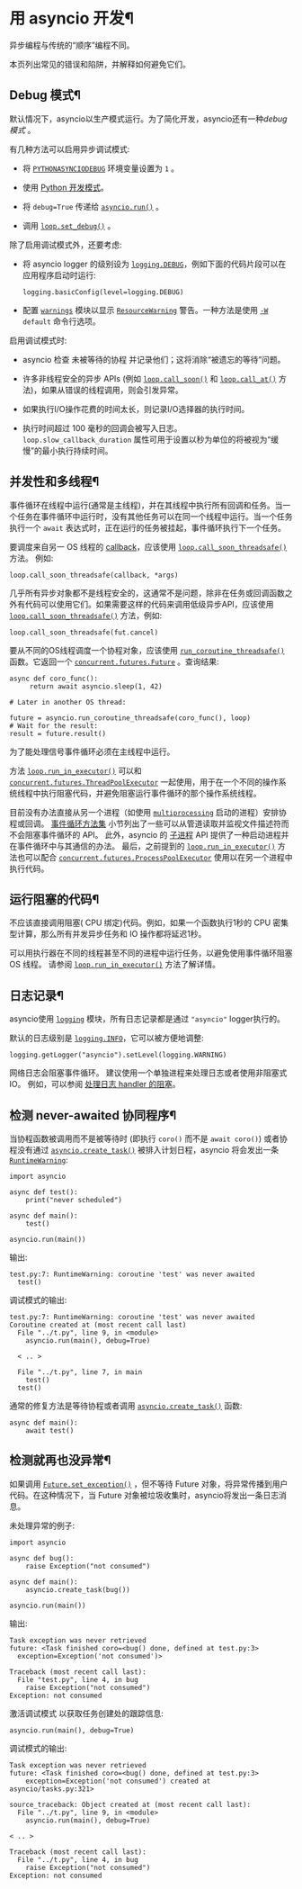 # 用 asyncio 开发¶

异步编程与传统的“顺序”编程不同。

本页列出常见的错误和陷阱，并解释如何避免它们。

## Debug 模式¶

默认情况下，asyncio以生产模式运行。为了简化开发，asyncio还有一种*debug 模式* 。

有几种方法可以启用异步调试模式:

  * 将 [`PYTHONASYNCIODEBUG`](cmdline.md#envvar-PYTHONASYNCIODEBUG) 环境变量设置为 `1` 。

  * 使用 [Python 开发模式](devmode.md#devmode)。

  * 将 `debug=True` 传递给 [`asyncio.run()`](asyncio-runner.md#asyncio.run "asyncio.run") 。

  * 调用 [`loop.set_debug()`](asyncio-eventloop.md#asyncio.loop.set_debug "asyncio.loop.set_debug") 。

除了启用调试模式外，还要考虑:

  * 将 asyncio logger 的级别设为 [`logging.DEBUG`](3.标准库/logging.md#logging.DEBUG "logging.DEBUG")，例如下面的代码片段可以在应用程序启动时运行:
    
        logging.basicConfig(level=logging.DEBUG)
    

  * 配置 [`warnings`](warnings.md#module-warnings "warnings: Issue warning messages and control their disposition.") 模块以显示 [`ResourceWarning`](3.标准库/exceptions.md#ResourceWarning "ResourceWarning") 警告。一种方法是使用 [`-W`](cmdline.md#cmdoption-W) `default` 命令行选项。

启用调试模式时:

  * asyncio 检查 未被等待的协程 并记录他们；这将消除“被遗忘的等待”问题。

  * 许多非线程安全的异步 APIs (例如 [`loop.call_soon()`](asyncio-eventloop.md#asyncio.loop.call_soon "asyncio.loop.call_soon") 和 [`loop.call_at()`](asyncio-eventloop.md#asyncio.loop.call_at "asyncio.loop.call_at") 方法)，如果从错误的线程调用，则会引发异常。

  * 如果执行I/O操作花费的时间太长，则记录I/O选择器的执行时间。

  * 执行时间超过 100 毫秒的回调会被写入日志。 `loop.slow_callback_duration` 属性可用于设置以秒为单位的将被视为“缓慢”的最小执行持续时间。

## 并发性和多线程¶

事件循环在线程中运行(通常是主线程)，并在其线程中执行所有回调和任务。当一个任务在事件循环中运行时，没有其他任务可以在同一个线程中运行。当一个任务执行一个 `await` 表达式时，正在运行的任务被挂起，事件循环执行下一个任务。

要调度来自另一 OS 线程的 [callback](../glossary.md#term-callback)，应该使用 [`loop.call_soon_threadsafe()`](asyncio-eventloop.md#asyncio.loop.call_soon_threadsafe "asyncio.loop.call_soon_threadsafe") 方法。 例如:

    
    
~~~
loop.call_soon_threadsafe(callback, *args)
~~~

几乎所有异步对象都不是线程安全的，这通常不是问题，除非在任务或回调函数之外有代码可以使用它们。如果需要这样的代码来调用低级异步API，应该使用 [`loop.call_soon_threadsafe()`](asyncio-eventloop.md#asyncio.loop.call_soon_threadsafe "asyncio.loop.call_soon_threadsafe") 方法，例如:

    
    
~~~
loop.call_soon_threadsafe(fut.cancel)
~~~

要从不同的OS线程调度一个协程对象，应该使用 [`run_coroutine_threadsafe()`](asyncio-task.md#asyncio.run_coroutine_threadsafe "asyncio.run_coroutine_threadsafe") 函数。它返回一个 [`concurrent.futures.Future`](concurrent.futures.md#concurrent.futures.Future "concurrent.futures.Future") 。查询结果:

    
    
~~~
async def coro_func():
     return await asyncio.sleep(1, 42)

# Later in another OS thread:

future = asyncio.run_coroutine_threadsafe(coro_func(), loop)
# Wait for the result:
result = future.result()
~~~

为了能处理信号事件循环必须在主线程中运行。

方法 [`loop.run_in_executor()`](asyncio-eventloop.md#asyncio.loop.run_in_executor "asyncio.loop.run_in_executor") 可以和 [`concurrent.futures.ThreadPoolExecutor`](concurrent.futures.md#concurrent.futures.ThreadPoolExecutor "concurrent.futures.ThreadPoolExecutor") 一起使用，用于在一个不同的操作系统线程中执行阻塞代码，并避免阻塞运行事件循环的那个操作系统线程。

目前没有办法直接从另一个进程（如使用 [`multiprocessing`](multiprocessing.md#module-multiprocessing "multiprocessing: Process-based parallelism.") 启动的进程）安排协程或回调。 [事件循环方法集](asyncio-eventloop.md#asyncio-event-loop-methods) 小节列出了一些可以从管道读取并监视文件描述符而不会阻塞事件循环的 API。 此外，asyncio 的 [子进程](asyncio-subprocess.md#asyncio-subprocess) API 提供了一种启动进程并在事件循环中与其通信的办法。 最后，之前提到的 [`loop.run_in_executor()`](asyncio-eventloop.md#asyncio.loop.run_in_executor "asyncio.loop.run_in_executor") 方法也可以配合 [`concurrent.futures.ProcessPoolExecutor`](concurrent.futures.md#concurrent.futures.ProcessPoolExecutor "concurrent.futures.ProcessPoolExecutor") 使用以在另一个进程中执行代码。

## 运行阻塞的代码¶

不应该直接调用阻塞( CPU 绑定)代码。例如，如果一个函数执行1秒的 CPU 密集型计算，那么所有并发异步任务和 IO 操作都将延迟1秒。

可以用执行器在不同的线程甚至不同的进程中运行任务，以避免使用事件循环阻塞 OS 线程。 请参阅 [`loop.run_in_executor()`](asyncio-eventloop.md#asyncio.loop.run_in_executor "asyncio.loop.run_in_executor") 方法了解详情。

## 日志记录¶

asyncio使用 [`logging`](3.标准库/logging.md#module-logging "logging: Flexible event logging system for applications.") 模块，所有日志记录都是通过 `"asyncio"` logger执行的。

默认的日志级别是 [`logging.INFO`](3.标准库/logging.md#logging.INFO "logging.INFO")，它可以被方便地调整:

    
    
~~~
logging.getLogger("asyncio").setLevel(logging.WARNING)
~~~

网络日志会阻塞事件循环。 建议使用一个单独进程来处理日志或者使用非阻塞式 IO。 例如，可以参阅 [处理日志 handler 的阻塞](logging-cookbook.md#blocking-handlers)。

## 检测 never-awaited 协同程序¶

当协程函数被调用而不是被等待时 (即执行 `coro()` 而不是 `await coro()`) 或者协程没有通过 [`asyncio.create_task()`](asyncio-task.md#asyncio.create_task "asyncio.create_task") 被排入计划日程，asyncio 将会发出一条 [`RuntimeWarning`](3.标准库/exceptions.md#RuntimeWarning "RuntimeWarning"):

    
    
~~~
import asyncio

async def test():
    print("never scheduled")

async def main():
    test()

asyncio.run(main())
~~~

输出:

    
    
~~~
test.py:7: RuntimeWarning: coroutine 'test' was never awaited
  test()
~~~

调试模式的输出:

    
    
~~~
test.py:7: RuntimeWarning: coroutine 'test' was never awaited
Coroutine created at (most recent call last)
  File "../t.py", line 9, in <module>
    asyncio.run(main(), debug=True)

  < .. >

  File "../t.py", line 7, in main
    test()
  test()
~~~

通常的修复方法是等待协程或者调用 [`asyncio.create_task()`](asyncio-task.md#asyncio.create_task "asyncio.create_task") 函数:

    
    
~~~
async def main():
    await test()
~~~

## 检测就再也没异常¶

如果调用 [`Future.set_exception()`](asyncio-future.md#asyncio.Future.set_exception "asyncio.Future.set_exception") ，但不等待 Future 对象，将异常传播到用户代码。在这种情况下，当 Future 对象被垃圾收集时，asyncio将发出一条日志消息。

未处理异常的例子:

    
    
~~~
import asyncio

async def bug():
    raise Exception("not consumed")

async def main():
    asyncio.create_task(bug())

asyncio.run(main())
~~~

输出:

    
    
~~~
Task exception was never retrieved
future: <Task finished coro=<bug() done, defined at test.py:3>
  exception=Exception('not consumed')>

Traceback (most recent call last):
  File "test.py", line 4, in bug
    raise Exception("not consumed")
Exception: not consumed
~~~

激活调试模式 以获取任务创建处的跟踪信息:

    
    
~~~
asyncio.run(main(), debug=True)
~~~

调试模式的输出:

    
    
~~~
Task exception was never retrieved
future: <Task finished coro=<bug() done, defined at test.py:3>
    exception=Exception('not consumed') created at asyncio/tasks.py:321>

source_traceback: Object created at (most recent call last):
  File "../t.py", line 9, in <module>
    asyncio.run(main(), debug=True)

< .. >

Traceback (most recent call last):
  File "../t.py", line 4, in bug
    raise Exception("not consumed")
Exception: not consumed
~~~


